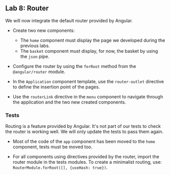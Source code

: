 ## Lab 8: Router

We will now integrate the default router provided by Angular.

- Create two new components:
  - The `home` component must display the page we developed during the previous labs.
  - The `basket` component must display, for now, the basket by using the `json` pipe.

- Configure the router by using the `forRoot` method from the `@angular/router` module.

- In the `Application` component template, use the `router-outlet` directive to define the insertion point of the pages.

- Use the `routerLink` directive in the `menu` component to navigate through the application and the two new created components.

### Tests

Routing is a feature provided by Angular. It's not part of our tests to check the router is working well. We will only update the tests to pass them again.

- Most of the code of the `app` component has been moved to the `home` component, tests must be moved too.

- For all components using directives provided by the router, import the router module in the tests modules. To create a minimalist routing, use: `RouterModule.forRoot([], {useHash: true})`.
